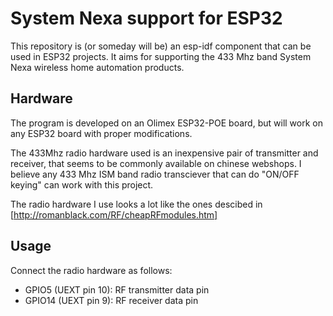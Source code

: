 # System Nexa support for ESP32

This repository is (or someday will be) an esp-idf component that can be used in ESP32 projects. It aims for supporting the 433 Mhz band System Nexa wireless home automation products.

## Hardware

The program is developed on an Olimex ESP32-POE board, but will work on any ESP32 board with proper modifications. 

The 433Mhz radio hardware used is an inexpensive pair of transmitter and receiver, that seems to be commonly available on chinese webshops. I believe any 433 Mhz ISM band radio transciever that can do "ON/OFF keying" can work with this project.

The radio hardware I use looks a lot like the ones descibed in [http://romanblack.com/RF/cheapRFmodules.htm] 

## Usage 

Connect the radio hardware as follows:

* GPIO5 (UEXT pin 10): RF transmitter data pin
* GPIO14 (UEXT pin 9): RF receiver data pin
